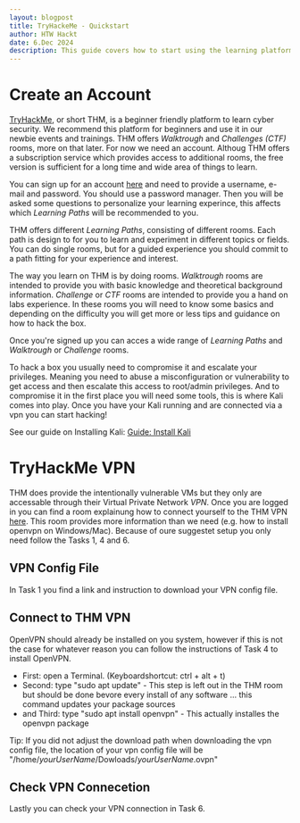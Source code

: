 ```yaml
---
layout: blogpost
title: TryHackeMe - Quickstart
author: HTW Hackt
date: 6.Dec 2024
description: This guide covers how to start using the learning platform TryHackMe.com.
---
```


# Create an Account

[TryHackMe](https://tryhackme.com), or short THM, is a beginner friendly platform to learn cyber security.
We recommend this platform for beginners and use it in our newbie events and trainings. THM offers *Walktrough* and *Challenges (CTF)* rooms, more on that later. For now we need an account. Althoug THM offers a subscription service which provides access to additional rooms, the free version is sufficient for a long time and wide area of things to learn.

You can sign up for an account [here](https://tryhackme.com/signup) and need to provide a username, e-mail and password. You should use a password manager.
Then you will be asked some questions to personalize your learning experince, this affects which *Learning Paths* will be recommended to you.

THM offers different *Learning Paths*, consisting of different rooms. Each path is design to for you to learn and experiment in different topics or fields. You can do single rooms, but for a guided experience you should commit to a path fitting for your experience and interest.

The way you learn on THM is by doing rooms. *Walktrough* rooms are intended to provide you with basic knowledge and theoretical background information. *Challenge* or *CTF* rooms are intended to provide you a hand on labs experience. In these rooms you will need to know some basics and depending on the difficulty you will get more or less tips and guidance on how to hack the box.

Once you're signed up you can acces a wide range of *Learning Paths* and *Walktrough* or *Challenge* rooms.

To hack a box you usually need to compromise it and escalate your privileges. Meaning you need to abuse a misconfiguration or vulnerability to get access and then escalate this access to root/admin privileges.
And to compromise it in the first place you will need some tools, this is where Kali comes into play. Once you have your Kali running and are connected via a vpn you can start hacking!

See our guide on Installing Kali: [Guide: Install Kali](./InstallKali.md)


#  TryHackMe VPN

THM does provide the intentionally vulnerable VMs but they only are accessable through their Virtual Private Network *VPN*. 
Once you are logged in you can find a room explainung how to connect yourself to the THM VPN [here](https://tryhackme.com/r/room/openvpn). 
This room provides more information than we need (e.g. how to install openvpn on Windows/Mac). Because of oure suggestet setup you only need follow the Tasks 1, 4 and 6.

## VPN Config File

In Task 1 you find a link and instruction to download your VPN config file.

## Connect to THM VPN

OpenVPN should already be installed on you system, however if this is not the case for whatever reason you can follow the instructions of Task 4 to install OpenVPN.
* First: open a Terminal. (Keyboardshortcut: ctrl + alt + t)
* Second: type "sudo apt update" - This step is left out in the THM room but should be done bevore every install of any software ... this command updates your package sources 
* and Third: type "sudo apt install openvpn" - This actually installes the openvpn package

Tip: If you did not adjust the download path when downloading the vpn config file, the location of your vpn config file will be "/home/*yourUserName*/Dowloads/*yourUserName*.ovpn"

## Check VPN Connecetion

Lastly you can check your VPN connection in Task 6.
